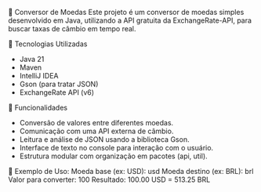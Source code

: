 💱 Conversor de Moedas
Este projeto é um conversor de moedas simples desenvolvido em Java, utilizando a API gratuita da ExchangeRate-API, para buscar taxas de câmbio em tempo real.

🚀 Tecnologias Utilizadas
- Java 21
- Maven
- IntelliJ IDEA
- Gson (para tratar JSON)
- ExchangeRate API (v6)

🧠 Funcionalidades
- Conversão de valores entre diferentes moedas.
- Comunicação com uma API externa de câmbio.
- Leitura e análise de JSON usando a biblioteca Gson.
- Interface de texto no console para interação com o usuário.
- Estrutura modular com organização em pacotes (api, util).

📝 Exemplo de Uso:
Moeda base (ex: USD): usd
Moeda destino (ex: BRL): brl
Valor para converter: 100
Resultado: 100.00 USD = 513.25 BRL
